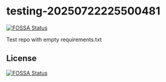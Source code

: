 # testing-20250722225500481
[![FOSSA Status](https://app.fossa.com/api/projects/git%2Bgithub.com%2Fkirogum%2Ftesting-20250722225500481.svg?type=shield)](https://app.fossa.com/projects/git%2Bgithub.com%2Fkirogum%2Ftesting-20250722225500481?ref=badge_shield)

Test repo with empty requirements.txt


## License
[![FOSSA Status](https://app.fossa.com/api/projects/git%2Bgithub.com%2Fkirogum%2Ftesting-20250722225500481.svg?type=large)](https://app.fossa.com/projects/git%2Bgithub.com%2Fkirogum%2Ftesting-20250722225500481?ref=badge_large)